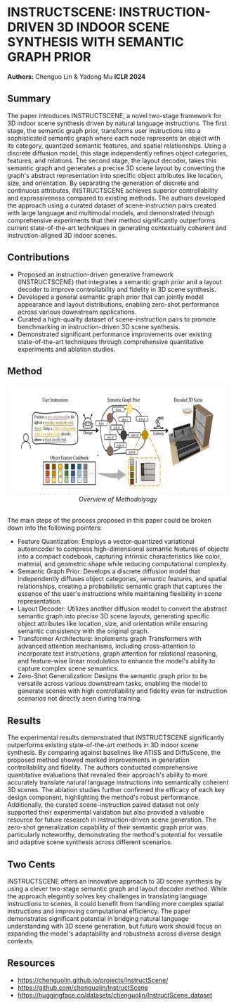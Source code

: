 # INSTRUCTSCENE: INSTRUCTION-DRIVEN 3D INDOOR SCENE SYNTHESIS WITH SEMANTIC GRAPH PRIOR

**Authors:** Chenguo Lin & Yadong Mu
**ICLR 2024**
## Summary

The paper introduces INSTRUCTSCENE, a novel two-stage framework for 3D indoor scene synthesis driven by natural language instructions. The first stage, the semantic graph prior, transforms user instructions into a sophisticated semantic graph where each node represents an object with its category, quantized semantic features, and spatial relationships. Using a discrete diffusion model, this stage independently refines object categories, features, and relations. The second stage, the layout decoder, takes this semantic graph and generates a precise 3D scene layout by converting the graph's abstract representation into specific object attributes like location, size, and orientation. By separating the generation of discrete and continuous attributes, INSTRUCTSCENE achieves superior controllability and expressiveness compared to existing methods. The authors developed the approach using a curated dataset of scene-instruction pairs created with large language and multimodal models, and demonstrated through comprehensive experiments that their method significantly outperforms current state-of-the-art techniques in generating contextually coherent and instruction-aligned 3D indoor scenes.

## Contributions

- Proposed an instruction-driven generative framework (INSTRUCTSCENE) that integrates a semantic graph prior and a layout decoder to improve controllability and fidelity in 3D scene synthesis.
- Developed a general semantic graph prior that can jointly model appearance and layout distributions, enabling zero-shot performance across various downstream applications.
- Curated a high-quality dataset of scene-instruction pairs to promote benchmarking in instruction-driven 3D scene synthesis.
- Demonstrated significant performance improvements over existing state-of-the-art techniques through comprehensive quantitative experiments and ablation studies.

## Method

<p align = "center">
<img src="../images/instructscene.png" height=250>
<br><i>Overview of Methodolyogy</i> <br></br></p>

The main steps of the process proposed in this paper could be broken down into the following pointers:

- Feature Quantization: Employs a vector-quantized variational autoencoder to compress high-dimensional semantic features of objects into a compact codebook, capturing intrinsic characteristics like color, material, and geometric shape while reducing computational complexity.
- Semantic Graph Prior: Develops a discrete diffusion model that independently diffuses object categories, semantic features, and spatial relationships, creating a probabilistic semantic graph that captures the essence of the user's instructions while maintaining flexibility in scene representation.
- Layout Decoder: Utilizes another diffusion model to convert the abstract semantic graph into precise 3D scene layouts, generating specific object attributes like location, size, and orientation while ensuring semantic consistency with the original graph.
- Transformer Architecture: Implements graph Transformers with advanced attention mechanisms, including cross-attention to incorporate text instructions, graph attention for relational reasoning, and feature-wise linear modulation to enhance the model's ability to capture complex scene semantics.
- Zero-Shot Generalization: Designs the semantic graph prior to be versatile across various downstream tasks, enabling the model to generate scenes with high controllability and fidelity even for instruction scenarios not directly seen during training.

## Results

The experimental results demonstrated that INSTRUCTSCENE significantly outperforms existing state-of-the-art methods in 3D indoor scene synthesis. By comparing against baselines like ATISS and DiffuScene, the proposed method showed marked improvements in generation controllability and fidelity. The authors conducted comprehensive quantitative evaluations that revealed their approach's ability to more accurately translate natural language instructions into semantically coherent 3D scenes. The ablation studies further confirmed the efficacy of each key design component, highlighting the method's robust performance. Additionally, the curated scene-instruction paired dataset not only supported their experimental validation but also provided a valuable resource for future research in instruction-driven scene generation. The zero-shot generalization capability of their semantic graph prior was particularly noteworthy, demonstrating the method's potential for versatile and adaptive scene synthesis across different scenarios.

## Two Cents

INSTRUCTSCENE offers an innovative approach to 3D scene synthesis by using a clever two-stage semantic graph and layout decoder method. While the approach elegantly solves key challenges in translating language instructions to scenes, it could benefit from handling more complex spatial instructions and improving computational efficiency. The paper demonstrates significant potential in bridging natural language understanding with 3D scene generation, but future work should focus on expanding the model's adaptability and robustness across diverse design contexts.

## Resources

- https://chenguolin.github.io/projects/InstructScene/
- https://github.com/chenguolin/InstructScene
- https://huggingface.co/datasets/chenguolin/InstructScene_dataset
